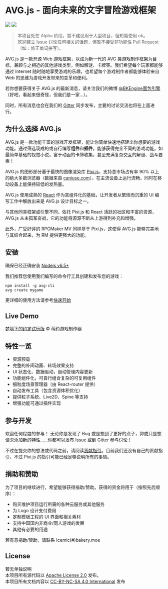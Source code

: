 # AVG.js - 面向未来的文字冒险游戏框架

![](https://img.shields.io/badge/version-Setsumi-blue.svg?style=flat) ![](https://img.shields.io/npm/v/avg-core.svg?style=flat)

> 本项目处在 Alpha 阶段，暂不建议用于大型项目，但短篇使用 ok。  
> 欢迎建立 Issue 讨论任何相关的话题，但暂不接受非功能性 Pull Request（如：修正单词拼写）。

AVG.js 是一款开源 Web 游戏框架，以成为新一代的 AVG 类游戏制作框架为目标，兼顾与之相近的其他游戏类型，例如解谜、卡牌等。我们希望每个玩家都能够通过 Internet 随时随地享受游戏的乐趣，也希望每个游戏制作者都能够体验来自 Web 的思维为游戏开发带来的变革和便利。

若你想要获得关于 AVG.js 的最新消息，请关注我们的微博 [@BKEngine面包引擎](http://weibo.com/bakerymoe) （好吧，看起来很奇怪，但我们是一家…）。

同时，所有消息也会在我们的 [Gitter](https://gitter.im/AVG-js) 同步发布，主要的讨论交流也将在上面进行。

## 为什么选择 AVG.js

AVG.js 是一款功能丰富的游戏开发框架，能让你简单快速地搭建出你想要的游戏功能。通过筛选现成的或自行编写**组件**和**插件**，能够获得完全不同的游戏功能，如最简单基础的视觉小说，富于动画的卡牌收集，甚至充满复杂交互的解谜、战斗要素！

AVG.js 的图形部分基于最快的图像渲染库 [Pixi.js](https://github.com/pixijs/pixi.js)，支持总市场占有率 90% 以上的绝大多数浏览器（数据来自 [caniuse.com](caniuse.com)），在主流设备上运行流畅，同时在移动设备上能保持较低的发热量。

AVG.js 使用成熟的 [React](https://facebook.github.io/react/) 作为其组件化的基础，让开发者从繁琐而沉重的 UI 编写工作中解放出来是 AVG.js 设计目标之一。

与其他同类框架或引擎不同，依托 Pixi.js 和 React 活跃的社区和丰富的资源，AVG.js 从未孤军奋战，它的功能将源源不断从上游得到补充和增强。

此外，广受好评的 RPGMaker MV 同样基于 Pixi.js，这使得 AVG.js 能够完美地与其结合起来，为 RM 提供更强大的功能。

## 安装

确保已经正确安装 [Nodejs v6.5+](https://nodejs.org)

我们推荐您使用我们编写的命令行工具创建和发布您的游戏：

```shell
npm install -g avg-cli
avg create mygame
```

更详细的使用方法请参考[快速开始](zh/quick_start.md)

## Live Demo

[梦境下的约定试玩版](https://demo.avgjs.org) © 萌约游戏制作组

## 特性一览

- 资源预载
- 完整的补间动画、转场效果支持
- UI 状态化、数据驱动，自动管理内容更新
- 功能组件化，可自行组合复杂的可复用组件
- 细粒度场景管理器（由 React-router 提供）
- 自动发布工具（包含资源体积优化）
- 提供粒子系统、Live2D、Spine 等支持
- 增强功能可通过插件实现

## 参与开发

欢迎任何程度的参与！
无论你是发现了 Bug 或是想到了更好的点子，抑或只是想请求添加新的特性……你都可以发布 Issue 或到 Gitter 参与讨论！

不过在提交你的想法或代码之前，请阅读[贡献指引](https://github.com/pixijs/pixi.js/blob/master/CONTRIBUTING.md)。目前我们还没有自己的贡献指引，不过 Pixi.js 的指引可能已经足够说明所有的事情。

## 捐助和赞助

为了项目的继续进行，希望能够获得捐助/赞助。获得的资金将用于（按照先后顺序）：
- 购买维护项目运行所需的各种云服务或其他服务
- 为 Logo 设计支付费用
- 定制模板工程的 UI 界面和相关素材
- 支持中国国内非商业/同人游戏的发展
- 其他有必要的用途

若有意捐助/赞助，请联系 Icemic(#)bakery.moe


## License

若无单独说明  
本项目所有源代码以 [Apache License 2.0](https://www.apache.org/licenses/LICENSE-2.0.html) 发布。  
本项目所有文档内容以 [CC-BY-NC-SA 4.0 International](https://creativecommons.org/licenses/by-nc-sa/4.0/) 发布






